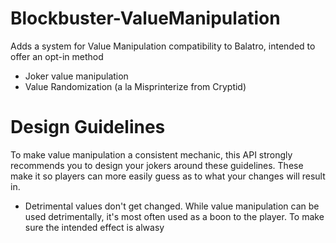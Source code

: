 # Blockbuster-ValueManipulation
Adds a system for Value Manipulation compatibility to Balatro, intended to offer an opt-in method

- Joker value manipulation
- Value Randomization (a la Misprinterize from Cryptid)


# Design Guidelines

To make value manipulation a consistent mechanic, this API strongly recommends you to design your jokers around these guidelines. These make it so players can more easily guess as to what your changes will result in.

- Detrimental values don't get changed. 
While value manipulation can be used detrimentally, it's most often used as a boon to the player. To make sure the intended effect is alwasy